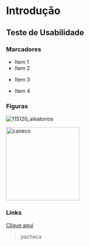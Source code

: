 # Introdução

## Teste de Usabilidade

### Marcadores
- Item 1
- Item 2
* Item 3
+ Item 4

### Figuras

![115120_aleatorios](https://github.com/user-attachments/assets/b5f1e8bb-fb3e-409b-9878-c6b6b85d7c15)

<img src="https://github.com/user-attachments/assets/63ef6c74-ad42-4410-bc38-cac9ff38fd62" alt="caneco" width="200">

### Links
[Clique aqui](https://github.com/user-attachments/assets/63ef6c74-ad42-4410-bc38-cac9ff38fd62)

> pacheca
